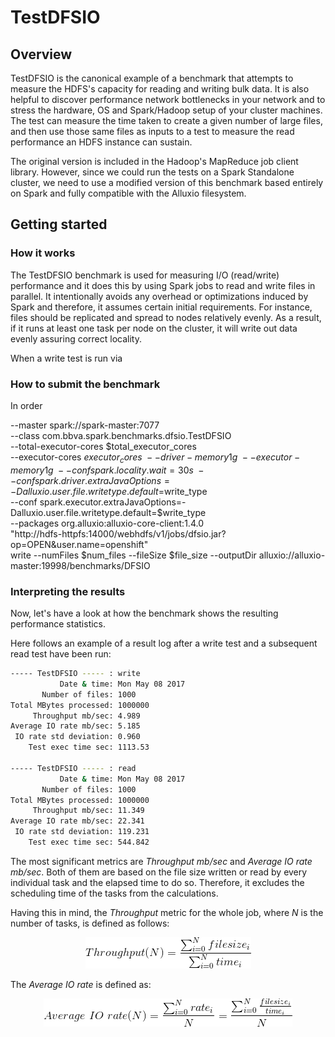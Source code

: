 TestDFSIO
=========

Overview
--------

TestDFSIO is the canonical example of a benchmark that attempts to measure the HDFS's capacity for reading and 
writing bulk data. It is also helpful to discover performance network bottlenecks in your network and to stress the
hardware, OS and Spark/Hadoop setup of your cluster machines. The test can measure the time taken to create a given 
number of large files, and then use those same files as inputs to a test to measure the read performance an HDFS 
instance can sustain.

The original version is included in the Hadoop's MapReduce job client library. However, since we could run the tests 
on a Spark Standalone cluster, we need to use a modified version of this benchmark based entirely on Spark and fully 
compatible with the Alluxio filesystem.

Getting started
---------------

### How it works

The TestDFSIO benchmark is used for measuring I/O (read/write) performance and it does this by using Spark jobs to read
and write files in parallel. It intentionally avoids any overhead or optimizations induced by Spark and therefore, it 
assumes certain initial requirements. For instance, files should be replicated and spread to nodes relatively evenly. As
a result, if it runs at least one task per node on the cluster, it will write out data evenly assuring correct locality.

When a write test is run via 


### How to submit the benchmark

In order 

  --master spark://spark-master:7077 \
  --class com.bbva.spark.benchmarks.dfsio.TestDFSIO \
  --total-executor-cores $total_executor_cores \
  --executor-cores $executor_cores \
  --driver-memory 1g \
  --executor-memory 1g \
  --conf spark.locality.wait=30s \
  --conf spark.driver.extraJavaOptions=-Dalluxio.user.file.writetype.default=$write_type \
  --conf spark.executor.extraJavaOptions=-Dalluxio.user.file.writetype.default=$write_type \
  --packages org.alluxio:alluxio-core-client:1.4.0 \
  "http://hdfs-httpfs:14000/webhdfs/v1/jobs/dfsio.jar?op=OPEN&user.name=openshift" \
  write --numFiles $num_files --fileSize $file_size --outputDir  alluxio://alluxio-master:19998/benchmarks/DFSIO


### Interpreting the results

Now, let's have a look at how the benchmark shows the resulting performance statistics. 

Here follows an example of a result log after a write test and a subsequent read test have been run:

```bash
----- TestDFSIO ----- : write
           Date & time: Mon May 08 2017
       Number of files: 1000
Total MBytes processed: 1000000
     Throughput mb/sec: 4.989
Average IO rate mb/sec: 5.185
 IO rate std deviation: 0.960
    Test exec time sec: 1113.53
    
----- TestDFSIO ----- : read
           Date & time: Mon May 08 2017
       Number of files: 1000
Total MBytes processed: 1000000
     Throughput mb/sec: 11.349
Average IO rate mb/sec: 22.341
 IO rate std deviation: 119.231
    Test exec time sec: 544.842
```

The most significant metrics are  *Throughput mb/sec* and *Average IO rate mb/sec*. Both of them are based on the file size
written or read by every individual task and the elapsed time to do so. Therefore, it excludes the scheduling time of the tasks 
from the calculations.

Having this in mind, the *Throughput* metric for the whole job, where *N* is the number of tasks, is defined as follows:

<p align="center">
  <img src="./throughput.gif"/>
</p>


The *Average IO rate* is defined as:

<p align="center">
  <img src="./average_io.gif"/>
</p>